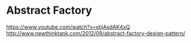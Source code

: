 # Abstract Factory

https://www.youtube.com/watch?v=xbjAsdAK4xQ
http://www.newthinktank.com/2012/09/abstract-factory-design-pattern/
